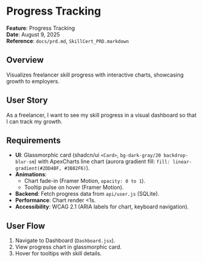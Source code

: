# Progress Tracking

**Feature**: Progress Tracking  
**Date**: August 9, 2025  
**Reference**: `docs/prd.md`, `SkillCert_PRD.markdown`

## Overview
Visualizes freelancer skill progress with interactive charts, showcasing growth to employers.

## User Story
As a freelancer, I want to see my skill progress in a visual dashboard so that I can track my growth.

## Requirements
- **UI**: Glassmorphic card (shadcn/ui `<Card>`, `bg-dark-gray/20 backdrop-blur-sm`) with ApexCharts line chart (aurora gradient fill: `fill: linear-gradient(#2DD4BF, #3B82F6)`).
- **Animations**:
  - Chart fade-in (Framer Motion, `opacity: 0 to 1`).
  - Tooltip pulse on hover (Framer Motion).
- **Backend**: Fetch progress data from `api/user.js` (SQLite).
- **Performance**: Chart render <1s.
- **Accessibility**: WCAG 2.1 (ARIA labels for chart, keyboard navigation).

## User Flow
1. Navigate to Dashboard (`Dashboard.jsx`).
2. View progress chart in glassmorphic card.
3. Hover for tooltips with skill details.